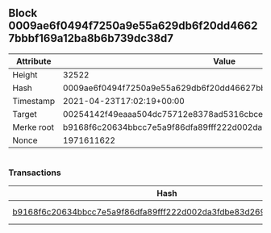 ## Block 0009ae6f0494f7250a9e55a629db6f20dd46627bbbf169a12ba8b6b739dc38d7

Attribute | Value
--- | ---
Height | 32522
Hash | 0009ae6f0494f7250a9e55a629db6f20dd46627bbbf169a12ba8b6b739dc38d7
Timestamp | 2021-04-23T17:02:19+00:00
Target | 00254142f49eaaa504dc75712e8378ad5316cbcead634704b3734b6271167cc4
Merke root | b9168f6c20634bbcc7e5a9f86dfa89fff222d002da3fdbe83d26912927c181cb
Nonce | 1971611622

```

```

### Transactions

Hash | Amount
--- | ---
[b9168f6c20634bbcc7e5a9f86dfa89fff222d002da3fdbe83d26912927c181cb](b9168f6c20634bbcc7e5a9f86dfa89fff222d002da3fdbe83d26912927c181cb.md) | 10.00000000 SKEPTI 
